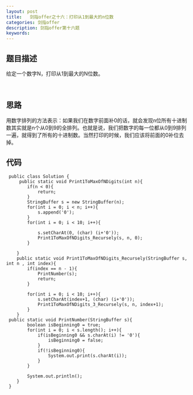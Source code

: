 ```yaml
---
layout: post
title:   剑指offer之十六：打印从1到最大的n位数
categories: 剑指offer
description: 剑指offer第十六题
keywords: 
---
```



## 题目描述

给定一个数字N，打印从1到最大的N位数。

 

## 思路

用数字排列的方法表示：如果我们在数字前面补0的话，就会发现n位所有十进制数其实就是n个从0到9的全排列。也就是说，我们把数字的每一位都从0到9排列一遍，就得到了所有的十进制数。当然打印的时候，我们应该将前面的0补位去掉。





## 代码



	 public class Solution {
	     public static void Print1ToMaxOfNDigits(int n){
	        if(n < 0){
	            return;
	        }
	        StringBuffer s = new StringBuffer(n);
	        for(int i = 0; i < n; i++){
	            s.append('0');
	        }
	        for(int i = 0; i < 10; i++){
	
	            s.setCharAt(0, (char) (i+'0'));
	            Print1ToMaxOfNDigits_Recursely(s, n, 0);
	        }
	
	    }
	    public static void Print1ToMaxOfNDigits_Recursely(StringBuffer s, int n , int index){
	        if(index == n - 1){
	            PrintNumber(s);
	            return;
	        }
	
	        for(int i = 0; i < 10; i++){
	            s.setCharAt(index+1, (char) (i+'0'));
	            Print1ToMaxOfNDigits_3_Recursely(s, n, index+1);
	        }
	    }
	 public static void PrintNumber(StringBuffer s){
	        boolean isBeginning0 = true;
	        for(int i = 0; i < s.length(); i++){
	            if(isBeginning0 && s.charAt(i) != '0'){
	                isBeginning0 = false;
	            }
	            if(!isBeginning0){
	                System.out.print(s.charAt(i));
	            }
	        }
	
	        System.out.println();
	    }
	 }
